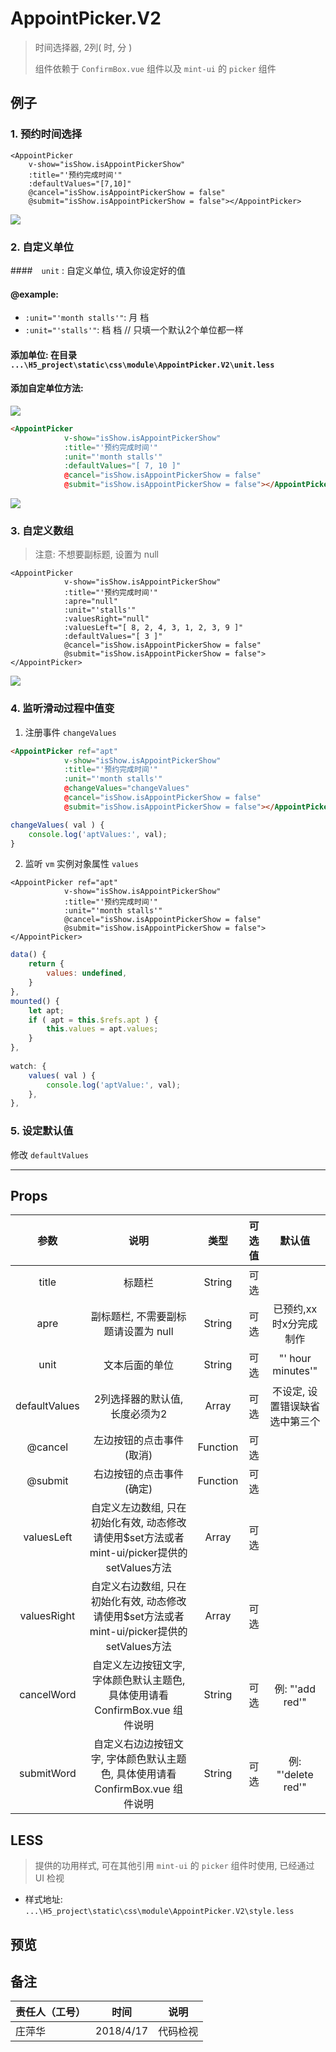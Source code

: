 # AppointPicker.V2
> 时间选择器, 2列( 时, 分 )
>
> 组件依赖于 `ConfirmBox.vue` 组件以及 `mint-ui` 的 `picker` 组件



## 例子



### 1. 预约时间选择

```vue
<AppointPicker
	v-show="isShow.isAppointPickerShow"
	:title="'预约完成时间'"
	:defaultValues="[7,10]"
	@cancel="isShow.isAppointPickerShow = false"
	@submit="isShow.isAppointPickerShow = false"></AppointPicker>
```

![](.\img\AppointPicker.V2_01.png)



### 2. 自定义单位

####　`unit` : 自定义单位, 填入你设定好的值

#### @example: 

+ `:unit="'month stalls'"`:  月 档
+ `:unit="'stalls'"`:    档 档     // 只填一个默认2个单位都一样

#### 添加单位: 在目录 `...\H5_project\static\css\module\AppointPicker.V2\unit.less` 

#### 添加自定单位方法:

![](.\img\AppointPicker.V2_04.png)

```html
<AppointPicker
            v-show="isShow.isAppointPickerShow"
            :title="'预约完成时间'"
            :unit="'month stalls'"
            :defaultValues="[ 7, 10 ]"
            @cancel="isShow.isAppointPickerShow = false"
            @submit="isShow.isAppointPickerShow = false"></AppointPicker>
```
![](.\img\AppointPicker.V2_03.png)



### 3. 自定义数组

> 注意: 不想要副标题, 设置为 null

```vue
<AppointPicker
            v-show="isShow.isAppointPickerShow"
            :title="'预约完成时间'"
            :apre="null"
            :unit="'stalls'"
            :valuesRight="null"
            :valuesLeft="[ 8, 2, 4, 3, 1, 2, 3, 9 ]"
            :defaultValues="[ 3 ]"
            @cancel="isShow.isAppointPickerShow = false"
            @submit="isShow.isAppointPickerShow = false"></AppointPicker>
```

![](.\img\AppointPicker.V2_02.png)



### 4. 监听滑动过程中值变

1. 注册事件 `changeValues`

```html
<AppointPicker ref="apt"
            v-show="isShow.isAppointPickerShow"
            :title="'预约完成时间'"
            :unit="'month stalls'"
            @changeValues="changeValues"
            @cancel="isShow.isAppointPickerShow = false"
            @submit="isShow.isAppointPickerShow = false"></AppointPicker>
```
```js
changeValues( val ) {
	console.log('aptValues:', val);
}
```


2. 监听 `vm` 实例对象属性 `values`

```vue
<AppointPicker ref="apt"
            v-show="isShow.isAppointPickerShow"
            :title="'预约完成时间'"
            :unit="'month stalls'"
            @cancel="isShow.isAppointPickerShow = false"
            @submit="isShow.isAppointPickerShow = false"></AppointPicker>
```

```js
data() {
	return {
		values: undefined,
	}
},
mounted() {
	let apt;
	if ( apt = this.$refs.apt ) {
		this.values = apt.values;
	}
},
      
watch: {
	values( val ) {
		console.log('aptValue:', val);
	},
},
```


### 5. 设定默认值

修改 `defaultValues`



---



## Props

|     参数      |                             说明                             |   类型   | 可选值 |             默认值             |
| :-----------: | :----------------------------------------------------------: | :------: | :----: | :----------------------------: |
|     title     |                            标题栏                            |  String  |  可选  |                                |
|     apre      |             副标题栏, 不需要副标题请设置为 null              |  String  |  可选  |     已预约,xx时x分完成制作     |
|     unit      |                        文本后面的单位                        |  String  |  可选  |       "' hour  minutes'"       |
| defaultValues |                2列选择器的默认值, 长度必须为2                |  Array   |  可选  | 不设定, 设置错误缺省选中第三个 |
|    @cancel    |                   左边按钮的点击事件(取消)                   | Function |  可选  |                                |
|    @submit    |                   右边按钮的点击事件(确定)                   | Function |  可选  |                                |
|  valuesLeft   | 自定义左边数组, 只在初始化有效, 动态修改请使用$set方法或者mint-ui/picker提供的setValues方法 |  Array   |  可选  |                                |
|  valuesRight  | 自定义右边数组, 只在初始化有效, 动态修改请使用$set方法或者mint-ui/picker提供的setValues方法 |  Array   |  可选  |                                |
|  cancelWord   | 自定义左边按钮文字, 字体颜色默认主题色, 具体使用请看ConfirmBox.vue 组件说明 |  String  |  可选  |        例: "'add red'"         |
|  submitWord   | 自定义右边边按钮文字, 字体颜色默认主题色, 具体使用请看ConfirmBox.vue 组件说明 |  String  |  可选  |       例: "'delete red'"       |

## LESS
> 提供的功用样式, 可在其他引用 `mint-ui` 的 `picker` 组件时使用, 已经通过 UI 检视
+ 样式地址: `...\H5_project\static\css\module\AppointPicker.V2\style.less` 



## 预览



## 备注

| 责任人（工号）     | 时间      | 说明     |
| ------------------ | --------- | -------- |
| 庄萍华 <zwx518614> | 2018/4/17 | 代码检视 |
